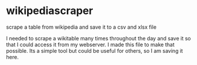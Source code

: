 # wikipediascraper
scrape a table from wikipedia and save it to a csv and xlsx file

I needed to scrape a wikitable many times throughout the day and save it so that I could access it from my webserver.  I made this
file to make that possible.  Its a simple tool but could be useful for others, so I am saving it here.
